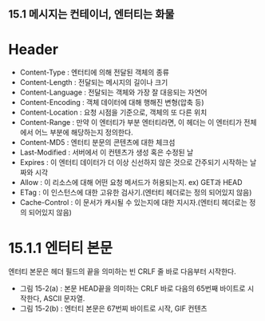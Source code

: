 ## 15.1 메시지는 컨테이너, 엔터티는 화물
# Header
- Content-Type : 엔터티에 의해 전달된 객체의 종류
- Content-Length : 전달되는 메시지의 길이나 크기
- Content-Language : 전달되는 객체와 가장 잘 대응되는 자연어
- Content-Encoding : 객체 데이터에 대해 행해진 변형(압축 등)
- Content-Location : 요청 시점을 기준으로, 객체의 또 다른 위치
- Content-Range : 만약 이 엔터티가 부분 엔터티라면, 이 헤더는 이 엔터티가 전체에서 어느 부분에 해당하는지 정의한다.
- Content-MD5 : 엔터티 분문의 콘텐츠에 대한 체크섬
- Last-Modified : 서버에서 이 컨텐츠가 생성 혹은 수정된 날
- Expires : 이 엔터티 데이터가 더 이상 신선하지 않은 것으로 간주되기 시작하는 날짜와 시각
- Allow : 이 리소스에 대해 어떤 요청 메서드가 허용되는지. ex) GET과 HEAD
- ETag : 이 인스턴스에 대한 고유한 검사기.(엔터티 헤더로는 정의 되어있지 않음)
- Cache-Control : 이 문서가 캐시될 수 있는지에 대한 지시자.(엔터티 헤더로는 정의 되어있지 않음)

# 15.1.1 엔터티 본문
엔터티 본문은 헤더 필드의 끝을 의미하는 빈 CRLF 줄 바로 다음부터 시작한다.
- 그림 15-2(a) : 본문 HEAD끝을 의미하는 CRLF 바로 다음의 65번째 바이트로 시작한다, ASCII 문자열.
- 그림 15-2(b) : 엔터티 본문은 67번찌 바이트로 시작, GIF 컨텐츠
